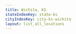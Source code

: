 ```yaml
---
title: Wichita, KS
stateIndexKey: state-ks
cityIndexKey: city-ks-wichita
layout: list_all_locations
---
```

